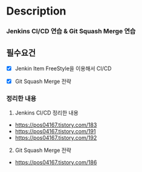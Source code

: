 # Description

### Jenkins CI/CD 연습 & Git Squash Merge 연습

## 필수요건 
- [x] Jenkin Item FreeStyle을 이용해서 CI/CD 
- [x] Git Squash Merge 전략 


### 정리한 내용
1. Jenkins CI/CD 정리한 내용
- https://pos04167.tistory.com/183
- https://pos04167.tistory.com/191
- https://pos04167.tistory.com/192

2. Git Squash Merge 전략 
- https://pos04167.tistory.com/186




